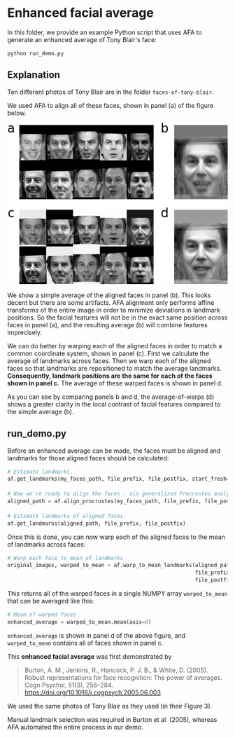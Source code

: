 # Enhanced facial average
In this folder, we provide an example Python script that uses AFA to generate an enhanced average of Tony Blair's face:
```
python run_demo.py
```
## Explanation
Ten different photos of Tony Blair are in the folder `faces-of-tony-blair`.

We used AFA to align all of these faces, shown in panel (a) of the figure below.

![](figure-enhanced-average.png)

We show a simple average of the aligned faces in panel (b). This looks decent but there are some artifacts. AFA alignment only performs affine transforms of the entire image in order to minimize deviations in landmark positions. So the facial features will not be in the exact same position across faces in panel (a), and the resulting average (b) will combine features imprecisely.

We can do better by warping each of the aligned faces in order to match a common coordinate system, shown in panel (c). First we calculate the average of landmarks across faces. Then we warp each of the aligned faces so that landmarks are repositioned to match the average landmarks. **Consequently, landmark positions are the same for each of the faces shown in panel c.** The average of these warped faces is shown in panel d.

As you can see by comparing panels b and d, the  average-of-warps (d) shows a greater clarity in the local contrast of facial features compared to the simple average (b).

## run_demo.py
Before an enhanced average can be made, the faces must be aligned and landmarks for those aligned faces should be calculated:

```python
# Estimate landmarks.
af.get_landmarks(my_faces_path, file_prefix, file_postfix, start_fresh=True)

# Now we're ready to align the faces - via generalized Procrustes analysis.
aligned_path = af.align_procrustes(my_faces_path, file_prefix, file_postfix)

# Estimate landmarks of aligned faces.
af.get_landmarks(aligned_path, file_prefix, file_postfix)
```

Once this is done, you can now warp each of the aligned faces to the mean of landmarks across faces:

```python
# Warp each face to mean of landmarks
original_images, warped_to_mean = af.warp_to_mean_landmarks(aligned_path,
                                                            file_prefix=file_prefix,
                                                            file_postfix=file_postfix)
```
This returns all of the warped faces in a single NUMPY array `warped_to_mean` that can be averaged like this:

```python
# Mean of warped faces
enhanced_average = warped_to_mean.mean(axis=0)
```
`enhanced_average` is shown in panel d of the above figure, and `warped_to_mean` contains all of faces shown in panel c.

This **enhanced facial average** was first demonstrated by

> Burton, A. M., Jenkins, R., Hancock, P. J. B., & White, D. (2005). Robust representations for face recognition: The power of averages. Cogn Psychol, 51(3), 256–284. https://doi.org/10.1016/j.cogpsych.2005.06.003

We used the same photos of Tony Blair as they used (in their Figure 3).

Manual landmark selection was required in Burton et al. (2005), whereas AFA automated the entire process in our demo.
